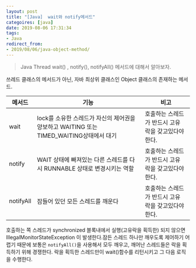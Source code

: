 ```yaml
---
layout: post
title: "[Java]  wait와 notify메서드"
categoires: [java]
date: 2019-08-06 17:31:34
tags: 
- Java
redirect_from: 
- 2019/08/06/java-object-method/
---
```

> Java Thread wait() , notify(), notifyAll() 메서드에 대해서 알아보자. 

쓰레드 클래스의 메서드가 아닌, 자바 최상위 클래스인 Object 클래스의 존재하는 메서드. 

| 메서드    | 기능                                                         | 비고                                                |
| --------- | ------------------------------------------------------------ | --------------------------------------------------- |
| wait      | lock를 소유한 스레드가 자신의 제어권을 양보하고 WAITING  또는 TIMED_WAITING상태에서 대기 | 호출하는 스레드가 반드시 고유 락을 갖고있다야 한다. |
| notify    | WAIT 상태에 빠져있는 다른 스레드를 다시 RUNNABLE 상태로 변경시키는 역할 | 호출하는 스레드가 반드시 고유 락을 갖고있다야 한다. |
| notifyAll | 잠들어 있던 모든 스레드를 깨운다                             | 호출하는 스레드가 반드시 고유 락을 갖고있다야 한다. |

호출하는 쪽 스레드가 synchronized 블록내에서 실행(고유락을 획득한) 되지 않으면 IllegalMonitorStateException 이 발생한다.잠든 스레드 하나만 깨우도록 제어하기 어렵기 때문에 보통은 `notifyAll()`을 사용해서 모두 깨우고, 깨어난 스레드들은 락을 획득하기 위해 경쟁한다. 락을 획득한 스레드만이 wait()함수를 리턴시키고 그 다음 로직을 수행한다. 


